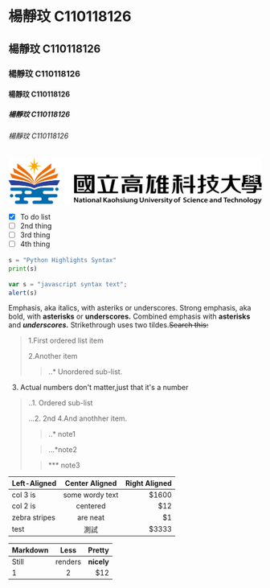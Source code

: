# 楊靜玟 C110118126
## 楊靜玟 C110118126
### 楊靜玟 C110118126
#### 楊靜玟 C110118126
##### 楊靜玟 C110118126
###### 楊靜玟 C110118126

![NKUST](NKUST.png "高科大")

- [x] To do list
- [ ] 2nd thing
- [ ] 3rd thing
- [ ] 4th thing

```python
s = "Python Highlights Syntax"
print(s)
```

```js
var s = "javascript syntax text";
alert(s)
```
Emphasis, aka italics, with asteriks or underscores.
Strong emphasis, aka bold, with **asterisks** or **underscores.**
Combined emphasis with **asterisks** and ***underscores.***
Strikethrough uses two tildes.~~Search this:~~

>1.First ordered list item
>
>2.Another item
>> ..* Unordered sub-list.
3. Actual numbers don't matter,just that it's a number
> ..1. Ordered sub-list
>
> ...2. 2nd
>4.And anothher item.
>> ..* note1
>
>> ...*note2
>
>> *** note3 


|Left-Aligned |Center Aligned |Right Aligned |
|:------------|:-------------:|-----:|
|col 3 is     |some wordy text| $1600|
|col 2 is     |centered       |   $12|
|zebra stripes|are neat       |    $1|
|test   |測試  | $3333|

|Markdown |Less |Pretty|
|:--------|:------:|----------:|
|Still    |renders | **nicely**|
|1        |2       |   $12|

